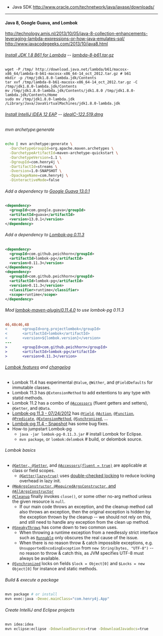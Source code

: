 
* Java SDK http://www.oracle.com/technetwork/java/javase/downloads/

***

#### Java 8, Google Guava, and Lombok 

http://technology.amis.nl/2013/10/05/java-8-collection-enhancements-leveraging-lambda-expressions-or-how-java-emulates-sql/
http://www.javacodegeeks.com/2013/10/java8.html

###### [Install JDK 1.8 B61 for Lambda](http://jdk8.java.net/lambda/) -- [lambda-8-b61.tar.gz](http://download.java.net/lambda/b61/macosx-x86_64/lambda-8-b61-macosx-x86_64-14_oct_2012.tar.gz)

    wget -P /tmp/ http://download.java.net/lambda/b61/macosx-x86_64/lambda-8-b61-macosx-x86_64-14_oct_2012.tar.gz # b61
    mkdir -p /tmp/jdk1.8.0-lambda.jdk/Contents
    tar xvf /tmp/lambda-8-b61-macosx-x86_64-14_oct_2012.tar.gz -C /tmp/jdk1.8.0-lambda.jdk/Contents
    mv /tmp/jdk1.8.0-lambda.jdk/Contents/jdk1.8.0 /tmp/jdk1.8.0-lambda.jdk/Contents/Home
    sudo mv /tmp/jdk1.8.0-lambda.jdk /Library/Java/JavaVirtualMachines/jdk1.8.0-lambda.jdk

###### [Install IntelliJ IDEA 12 EAP](http://confluence.jetbrains.net/display/IDEADEV/IDEA+12+EAP) -- [ideaIC-122.519.dmg](http://download.jetbrains.com/idea/ideaIC-122.519.dmg)

###### mvn archetype:generate

```bash
echo | mvn archetype:generate \
  -DarchetypeGroupId=org.apache.maven.archetypes \
  -DarchetypeArtifactId=maven-archetype-quickstart \
  -DarchetypeVersion=1.1 \
  -DgroupId=com.henry4j \
  -DartifactId=streams \
  -Dversion=1.0-SNAPSHOT \
  -DpackageName=com.henry4j \
  -DinteractiveMode=false
```

###### Add a dependency to [Google Guava 13.0.1](https://oss.sonatype.org/content/repositories/releases/com/google/guava/guava/13.0.1/)

```xml
<dependency>
  <groupId>com.google.guava</groupId>
  <artifactId>guava</artifactId>
  <version>13.0.1</version>
</dependency>
```

###### Add a dependency to [Lombok-pg 0.11.3](https://oss.sonatype.org/content/repositories/releases/com/github/peichhorn/lombok-pg/0.11.3/)

```xml
<dependency>
  <groupId>com.github.peichhorn</groupId>
  <artifactId>lombok-pg</artifactId>
  <version>0.11.3</version>
</dependency>
<dependency>
  <groupId>com.github.peichhorn</groupId>
  <artifactId>lombok-pg</artifactId>
  <version>0.11.3</version>
  <classifier>runtime</classifier>
  <scope>runtime</scope>
</dependency>
```

###### Mod [lombok-maven-plugin/0.11.4.0](http://awhitford.github.com/lombok.maven/lombok-maven-plugin/dependencies.html) to use lombok-pg 0.11.3

```diff
46,48c46,48
<       <groupId>org.projectlombok</groupId>
<       <artifactId>lombok</artifactId>
<       <version>${lombok.version}</version>
---
>       <groupId>com.github.peichhorn</groupId>
>       <artifactId>lombok-pg</artifactId>
>       <version>0.11.3</version>
```

###### [Lombok features](http://projectlombok.org/features/) and [changelog](http://projectlombok.org/changelog.html)

* Lombok 11.4 has experimental `@Value`, `@Wither`, and `@FieldDefaults` for immutable classes.
* Lombok 11.3 has `@ExtensionMethod` to add extentions to any type with statid methods.
* Lombok 11.2 has a combo of [`@Accessors`](http://projectlombok.org/features/experimental/Accessors.html) (fluent getters and setters), `@Getter`, and `@Data`.
* [Lombok-pg 11.3 - 07/24/2012](https://github.com/peichhorn/lombok-pg/wiki) has [`@Yield`](https://github.com/peichhorn/lombok-pg/wiki/Yield), [`@Action`](https://github.com/peichhorn/lombok-pg/wiki/%40Action), [`@Function`](https://github.com/peichhorn/lombok-pg/wiki/%40Function), [`@Predicate`](https://github.com/peichhorn/lombok-pg/wiki/%40Predicate), [`@ExtensionMethod`](https://github.com/peichhorn/lombok-pg/wiki/%40ExtensionMethod), [`@Synchronized`](http://projectlombok.org/features/Synchronized.html), ...
* [Lombok-pg 11.4 - Snapshot](https://oss.sonatype.org/content/repositories/snapshots/com/github/peichhorn/lombok-pg/0.11.4-SNAPSHOT/) has some bug fixes.
* How-to jumpstart Lombok-pg
  * `java -jar lombok-pg-0.11.3.jar` # install Lombok for Eclipse.
  * `mvn package`, or `lombok:delombok` # build, or delombok source.

###### Lombok basics

* [`@Getter, @Setter`](http://projectlombok.org/features/GetterSetter.html), and [`@Accessors(fluent = true)`](http://projectlombok.org/features/experimental/Accessors.html) are applicable at class or field scopes.
  * [`@Getter(lazy=true)`](http://projectlombok.org/features/GetterLazy.html) uses [double-checked locking](http://en.wikipedia.org/wiki/Double-checked_locking) to reduce locking overhead in lazy init.
* [`@NoArgsConstructor`, `@RequiredArgsConstructor`, and `@AllArgsConstructor`](http://projectlombok.org/features/Constructor.html)
* [`@Cleanup`](http://projectlombok.org/features/Cleanup.html) finally invokes `close()`, or some other no-arg method unless the given resource is `null`.
  * If our main code throws an exception, and the cleanup method call also throws an exception, then the original exception is hidden by the exception thrown by the cleanup -- we should not rely on this, and still need to handle any exception from the clean up method.
* [`@SneakyThrows`](http://projectlombok.org/features/SneakyThrows.html) has come down to two common uses.
  * When throwing a runtime exception from a needlessly strict interface such as [`Runnable`](http://docs.oracle.com/javase/7/docs/api/java/lang/Runnable.html) only obscures the real cause of the issue.
  * When there is no reason throw & catch impossible exceptions, e.g. `UnsupportedEncodingException` from `new String(bytes, "UTF-8")` -- no reason to throw & catch this, as JVM specifies UTF-8 must always be available.
* [`@Synchronized`](http://projectlombok.org/features/Synchronized.html) locks on fields `$lock = Object[0]` and `$Locks = new Object[0]` for instance and static methods.

###### Build & execute a package

```bash
mvn package # or install
mvn exec:java -Dexec.mainClass="com.henry4j.App"
```

###### Create IntelliJ and Eclipse projects

```bash
mvn idea:idea
mvn eclipse:eclipse -DdownloadSources=true -DdownloadJavadocs=true
```
